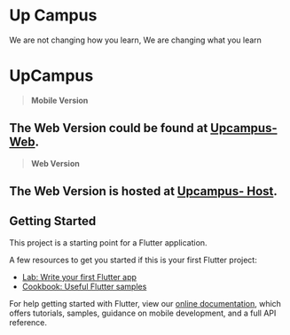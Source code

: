 # Up Campus

We are not changing how you learn, We are changing what you learn

# UpCampus
>**Mobile Version**
## The Web Version could be found at [Upcampus- Web](https://github.com/arunjos2000/UpCampus).
>**Web Version**
## The Web Version is hosted at [Upcampus- Host](https://cosmic-dolphin-a26805.netlify.app/).










## Getting Started

This project is a starting point for a Flutter application.

A few resources to get you started if this is your first Flutter project:

- [Lab: Write your first Flutter app](https://flutter.dev/docs/get-started/codelab)
- [Cookbook: Useful Flutter samples](https://flutter.dev/docs/cookbook)

For help getting started with Flutter, view our
[online documentation](https://flutter.dev/docs), which offers tutorials,
samples, guidance on mobile development, and a full API reference.

